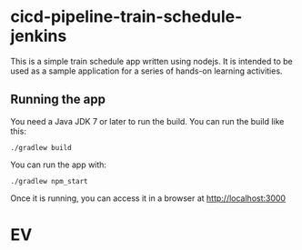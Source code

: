 # cicd-pipeline-train-schedule-jenkins ##

This is a simple train schedule app written using nodejs. It is intended to be used as a sample application for a series of hands-on learning activities.

## Running the app ##

You need a Java JDK 7 or later to run the build. You can run the build like this:

    ./gradlew build

You can run the app with:

    ./gradlew npm_start

Once it is running, you can access it in a browser at [http://localhost:3000](http://localhost:3000)

# EV
